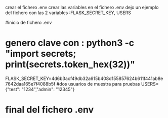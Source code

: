 crear el fichero .env
crear las variables en el fichero .env
dejo un ejemplo del fichero con las 2 variables :FLASK_SECRET_KEY, USERS

#inicio de fichero .env 
# genero clave con : python3 -c "import secrets; print(secrets.token_hex(32))"
FLASK_SECRET_KEY=4d6b3acf49db32a615b408d155857624b611f441ab8e7642daa165e7f4088b5f
#dos usuarios de muestra para pruebas
USERS={"test": "1234","admin": "12345"}
# final del fichero .env 
